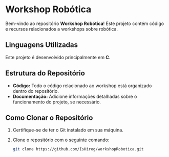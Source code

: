 # Workshop Robótica

Bem-vindo ao repositório **Workshop Robótica**! Este projeto contém código e recursos relacionados a workshops sobre robótica.

## Linguagens Utilizadas

Este projeto é desenvolvido principalmente em **C**.

## Estrutura do Repositório

- **Código:** Todo o código relacionado ao workshop está organizado dentro do repositório.
- **Documentação:** Adicione informações detalhadas sobre o funcionamento do projeto, se necessário.

## Como Clonar o Repositório

1. Certifique-se de ter o Git instalado em sua máquina.
2. Clone o repositório com o seguinte comando:

   ```bash
   git clone https://github.com/IsHirog/workshopRobotica.git
